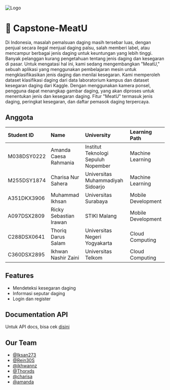 ![Logo](https://storage.googleapis.com/bucket-mlmodel-api/logobaru4.png)

# 🥩 Capstone-MeatU
Di Indonesia, masalah pemalsuan daging masih tersebar luas, dengan penjual secara ilegal menjual daging palsu, salah memberi label, atau mencampur berbagai jenis daging untuk keuntungan yang lebih tinggi. Banyak pelanggan kurang pengetahuan tentang jenis daging dan kesegaran di pasar. Untuk mengatasi hal ini, kami sedang mengembangkan "MeatU," sebuah aplikasi yang menggunakan pembelajaran mesin untuk mengklasifikasikan jenis daging dan menilai kesegaran. Kami memperoleh dataset klasifikasi daging dari data laboratorium kampus dan dataset kesegaran daging dari Kaggle. Dengan menggunakan kamera ponsel, pengguna dapat menangkap gambar daging, yang akan diproses untuk menentukan jenis dan kesegaran daging. Fitur "MeatU" termasuk jenis daging, peringkat kesegaran, dan daftar pemasok daging terpercaya.

## Anggota

| Student ID | Name     | University                | Learning Path |
| :-------- | :------- | :------------------------- | :-------- |
| M038DSY0222 | Amanda Caesa Rahmania | Institut Teknologi Sepuluh Nopember | Machine Learning |
| M255DSY1874 | Charisa Nur Sahera | Universitas Muhammadiyah Sidoarjo | Machine Learning |
| A351DKX3906 | Muhammad Ikhsan | Universitas Surabaya | Mobile Development |
| A097DSX2809 | Ricky Sebastian Irawan | STIKI Malang | Mobile Development |
| C288DSX0641 | Thoriq Darus Salam | Universitas Negeri Yogyakarta | Cloud Computing |
| C360DSX2895 | Ikhwan Nashir Zaini | Universitas Telkom | Cloud Computing |

## Features

- Mendeteksi kesegaran daging
- Informasi seputar daging
- Login dan register

## Documentation API
Untuk API docs, bisa cek [disini](https://ikhwans-organization.gitbook.io/api-docs-capstone-jaya/)

## Our Team

- [@Iksan273](https://github.com/Iksan273)
- [@Rein30S](https://github.com/Rein30S)
- [@ikhwannz](https://github.com/ikhwannz)
- [@Thorxds](https://github.com/Thorxds)
- [@charisa](https://www.github.com/tes)
- [@amanda](https://github.com/maaans)
